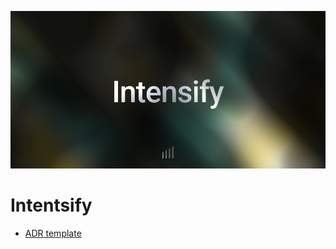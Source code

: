 <p align="center">
  <img max-height="560" src="../static/intentsify.png" alt="Intentsify">
</p>

# Intentsify

- [ADR template](../adr/TEMPLATE.md)